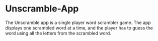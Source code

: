 # Unscramble-App
The Unscramble app is a single player word scrambler game. The app displays one scrambled word at a time, and the player has to guess the word using all the letters from the scrambled word. 
